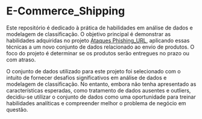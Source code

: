 # E-Commerce_Shipping

Este repositório é dedicado à prática de habilidades em análise de dados e modelagem de classificação. O objetivo principal é demonstrar as habilidades adquiridas no projeto [Ataques Phishing_URL](https://github.com/brunokadooka/Phishing_Url), aplicando essas técnicas a um novo conjunto de dados relacionado ao envio de produtos. O foco do projeto é determinar se os produtos serão entregues no prazo ou com atraso.

O conjunto de dados utilizado para este projeto foi selecionado com o intuito de fornecer desafios significativos em análise de dados e modelagem de classificação. No entanto, embora não tenha apresentado as características esperadas, como tratamento de dados ausentes e outliers, decidiu-se utilizar o conjunto de dados como uma oportunidade para treinar habilidades analíticas e compreender melhor o problema de negócio em questão.
